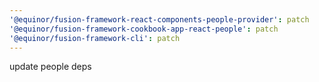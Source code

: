 ```yaml
---
'@equinor/fusion-framework-react-components-people-provider': patch
'@equinor/fusion-framework-cookbook-app-react-people': patch
'@equinor/fusion-framework-cli': patch
---
```


update people deps
